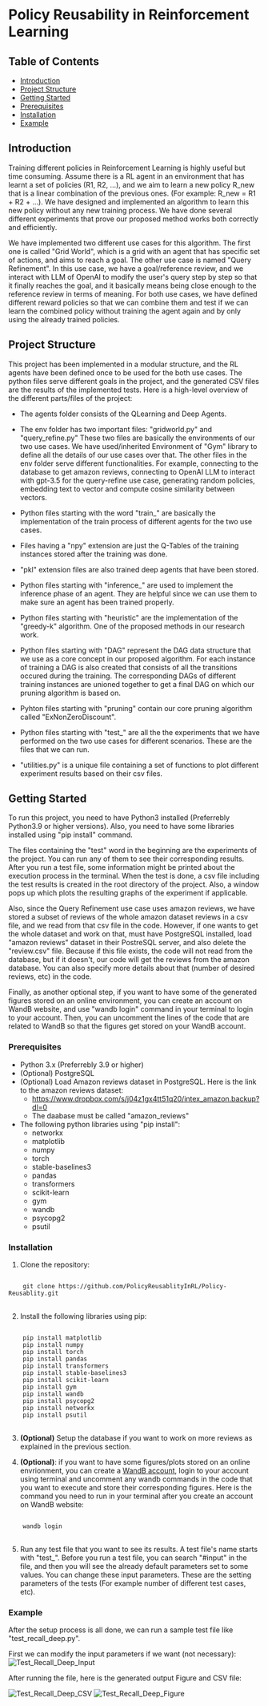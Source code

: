 # Policy Reusability in Reinforcement Learning

## Table of Contents
- [Introduction](#introduction)
- [Project Structure](#project-structure)
- [Getting Started](#getting-started)
- [Prerequisites](#prerequisites)
- [Installation](#installation)
- [Example](#example)


## Introduction
Training different policies in Reinforcement Learning is highly useful but time consuming. Assume there is a RL agent in an environment that has learnt a set of policies (R1, R2, ...), and we aim to learn a new policy R_new that is a linear combination of the previous ones. (For example: R_new = R1 + R2 + ...). We have designed and implemented an algorithm to learn this new policy without any new training process. We have done several different experiments that prove our proposed method works both correctly and efficiently. 

We have implemented two different use cases for this algorithm. The first one is called "Grid World", which is a grid with an agent that has specific set of actions, and aims to reach a goal. The other use case is named "Query Refinement". In this use case, we have a goal/reference review, and we interact with LLM of OpenAI to modify the user's query step by step so that it finally reaches the goal, and it basically means being close enough to the reference review in terms of meaning. For both use cases, we have defined different reward policies so that we can combine them and test if we can learn the combined policy without training the agent again and by only using the already trained policies. 

## Project Structure
This project has been implemented in a modular structure, and the RL agents have been defined once to be used for the both use cases. The python files serve different goals in the project, and the generated CSV files are the results of the implemented tests. Here is a high-level overview of the different parts/files of the project:

- The agents folder consists of the QLearning and Deep Agents. 

- The env folder has two important files: 
"gridworld.py" and "query_refine.py"
These two files are basically the environments of our two use cases. We have used/inherited Environment of "Gym" library to define all the details of our use cases over that. 
The other files in the env folder serve different functionalities. For example, connecting to the database to get amazon reviews, connecting to OpenAI LLM to interact  with gpt-3.5 for the query-refine use case, generating random policies, embedding text to vector and compute cosine similarity between vectors. 

- Python files starting with the word "train_" are basically the implementation of the train process of different agents for the two use cases. 

- Files having a "npy" extension are just the Q-Tables of the training instances stored after the training was done. 

- "pkl" extension files are also trained deep agents that have been stored. 

- Python files starting with "inference_" are used to implement the inference phase of an agent. They are helpful since we can use them to make sure an agent has been trained properly.

- Python files starting with "heuristic" are the implementation of the "greedy-k" algorithm. One of the proposed methods in our research work. 

- Python files starting with "DAG" represent the DAG data structure that we use as a core concept in our proposed algorithm. For each instance of training a DAG is also created that consists of all the transitions occured during the training. The corresponding DAGs of different training instances are unioned together to get a final DAG on which our pruning algorithm is based on.

- Pyhton files starting with "pruning" contain our core pruning algorithm called "ExNonZeroDiscount". 

- Python files starting with "test_" are all the the experiments that we have performed on the two use cases for different scenarios. These are the files that we can run.

- "utilities.py" is a unique file containing a set of functions to plot different experiment results based on their csv files. 


## Getting Started
To run this project, you need to have Python3 installed (Preferrebly Python3.9 or higher versions). Also, you need to have some libraries installed using "pip install" command. 

The files containing the "test" word in the beginning are the experiments of the project. You can run any of them to see their corresponding results. After you run a test file, some information might be printed about the execution process in the terminal. When the test is done, a csv file including the test results is created in the root directory of the project. Also, a window pops up which plots the resulting graphs of the experiment if applicable. 

Also, since the Query Refinement use case uses amazon reviews, we have stored a subset of reviews of the whole amazon dataset reviews in a csv file, and we read from that csv file in the code. However, if one wants to get the whole dataset and work on that, must have PostgreSQL installed, load "amazon reviews" dataset in their PostreSQL server, and also delete the "review.csv" file. Because if this file exists, the code will not read from the database, but if it doesn't, our code will get the reviews from the amazon database. You can also specify more details about that (number of desired reviews, etc) in the code.

Finally, as another optional step, if you want to have some of the generated figures stored on an online environment, you can create an account on WandB website, and use "wandb login" command in your terminal to login to your account. Then, you can uncomment the lines of the code that are related to WandB so that the figures get stored on your WandB account. 

### Prerequisites
- Python 3.x (Preferrebly 3.9 or higher)
- (Optional) PostgreSQL 
- (Optional) Load Amazon reviews dataset in PostgreSQL. Here is the link to the amazon reviews dataset:
    - https://www.dropbox.com/s/j04z1gx4tt51q20/intex_amazon.backup?dl=0
    - The daabase must be called "amazon_reviews"
- The following python libraries using "pip install":
    - networkx
    - matplotlib
    - numpy
    - torch
    - stable-baselines3
    - pandas
    - transformers
    - scikit-learn
    - gym
    - wandb 
    - psycopg2
    - psutil


### Installation

1. Clone the repository:
<pre>
<code>
    git clone https://github.com/PolicyReusablityInRL/Policy-Reusablity.git
</code>
</pre>
2. Install the following libraries using pip:
<pre>
<code>
    pip install matplotlib
    pip install numpy
    pip install torch
    pip install pandas
    pip install transformers
    pip install stable-baselines3
    pip install scikit-learn
    pip install gym
    pip install wandb
    pip install psycopg2
    pip install networkx
    pip install psutil
</code>
</pre>
3. **(Optional)** Setup the database if you want to work on more reviews as explained in the previous section.

4. **(Optional)**: if you want to have some figures/plots stored on an online envrionment, you can create a [WandB account](https://wandb.ai/site), login to your account using terminal and uncomment any wandb commands in the code that you want to execute and store their corresponding figures. Here is the command you need to run in your terminal after you create an account on WandB website:
<pre>
<code>
    wandb login
</code>
</pre>

5. Run any test file that you want to see its results. A test file's name starts with "test_". Before you run a test file, you can search "#input" in the file, and then you will see the already default parameters set to some values. You can change these input parameters. These are the setting parameters of the tests (For example number of different test cases, etc). 

### Example

After the setup process is all done, we can run a sample test file like "test_recall_deep.py". 

First we can modify the input parameters if we want (not necessary):
![Test_Recall_Deep_Input](./sample_images/Test_Recall_Deep_Input.png)

After running the file, here is the generated output Figure and CSV file:

![Test_Recall_Deep_CSV](./sample_images/Test_Recall_Deep_CSV.png)
![Test_Recall_Deep_Figure](./sample_images/Test_Recall_Deep_Figure.png)





